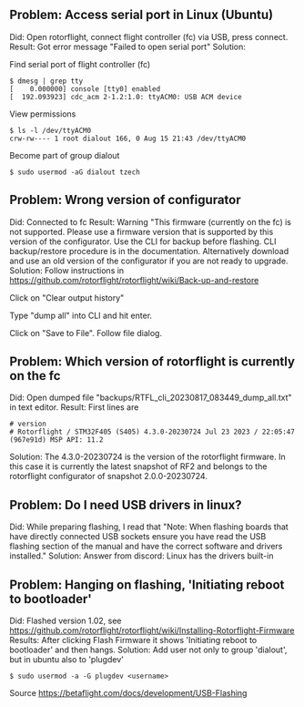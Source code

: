 Problem: Access serial port in Linux (Ubuntu)
---------------------------------------------
Did: Open rotorflight, connect flight controller (fc) via USB, press connect.
Result: Got error message "Failed to open serial port"
Solution:

Find serial port of flight controller (fc)

```
$ dmesg | grep tty
[    0.000000] console [tty0] enabled
[  192.093923] cdc_acm 2-1.2:1.0: ttyACM0: USB ACM device
```

View permissions

```
$ ls -l /dev/ttyACM0
crw-rw---- 1 root dialout 166, 0 Aug 15 21:43 /dev/ttyACM0
```

Become part of group dialout

```
$ sudo usermod -aG dialout tzech
```

Problem: Wrong version of configurator
--------------------------------------
Did: Connected to fc
Result: Warning "This firmware (currently on the fc) is not supported. Please use a firmware version that is supported by this version of the configurator. Use the CLI for backup before flashing. CLI backup/restore procedure is in the documentation. Alternatively download and use an old version of the configurator if you are not ready to upgrade.
Solution:
Follow instructions in https://github.com/rotorflight/rotorflight/wiki/Back-up-and-restore

Click on "Clear output history"

Type "dump all" into CLI and hit enter.

Click on "Save to File". Follow file dialog.

Problem: Which version of rotorflight is currently on the fc
------------------------------------------------------------
Did: Open dumped file "backups/RTFL_cli_20230817_083449_dump_all.txt" in text editor.
Result: First lines are

```
# version
# Rotorflight / STM32F405 (S405) 4.3.0-20230724 Jul 23 2023 / 22:05:47 (967e91d) MSP API: 11.2
```

Solution: The 4.3.0-20230724 is the version of the rotorflight firmware. In this case it is currently the latest snapshot of RF2
and belongs to the rotorflight configurator of snapshot 2.0.0-20230724.

Problem: Do I need USB drivers in linux?
----------------------------------------
Did: While preparing flashing, I read that "Note: When flashing boards that have directly connected USB sockets ensure you have read the USB flashing section of the manual  and have the correct  software  and drivers installed."
Solution: Answer from discord: Linux has the drivers built-in

Problem: Hanging on flashing, 'Initiating reboot to bootloader'
---------------------------------------------------------------
Did: Flashed version 1.02, see https://github.com/rotorflight/rotorflight/wiki/Installing-Rotorflight-Firmware
Results: After clicking Flash Firmware it shows 'Initiating reboot to bootloader' and then hangs.
Solution: Add user not only to group 'dialout', but in ubuntu also to 'plugdev' 

```
$ sudo usermod -a -G plugdev <username>
```

Source https://betaflight.com/docs/development/USB-Flashing
